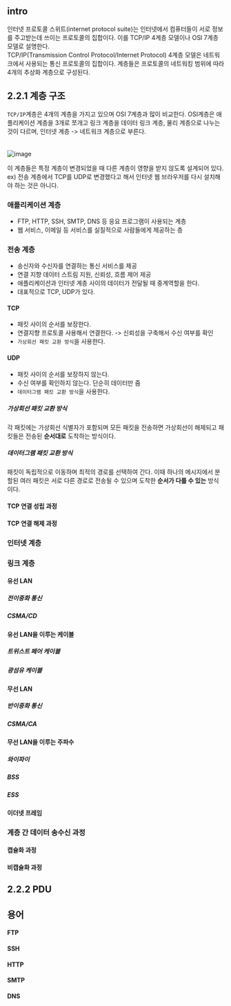 ## intro
인터넷 프로토콜 스위트(internet protocol suite)는 인터넷에서 컴퓨터들이 서로 정보를 주고받는데 쓰이는 프로토콜의 집합이다. 이를 TCP/IP 4계층 모델이나 OSI 7계층 모델로 설명한다.
<br>
TCP/IP(Transmission Control Protocol/Internet Protocol) 4계층 모델은 네트워크에서 사용되는 통신 프로토콜의 집합이다. 계층들은 프로토콜의 네트워킹 범위에 따라 4개의 추상화 계층으로 구성된다.

## 2.2.1 계층 구조
`TCP/IP`계층은 4개의 계층을 가지고 있으며 OSI 7계층과 많이 비교한다.
OSI계층은 애플리케이션 계층을 3개로 쪼개고 링크 계층을 데이터 링크 계층, 물리 계층으로 나누는 것이 다르며, 인터넷 계층 -> 네트워크 계층으로 부른다.<br>
<br><BR>
![image](https://github.com/DevTechGrowth/study_CS/assets/88030238/8ffee7e0-3d3f-451c-8424-8d4d6cf453d3)

이 계층들은 특정 계층이 변경되었을 때 다른 계층이 영향을 받지 않도록 설계되어 있다. <br>
ex) 전송 계층에서 TCP를 UDP로 변경했다고 해서 인터넷 웹 브라우저를 다시 설치해야 하는 것은 아니다.
### 애플리케이션 계층
- FTP, HTTP, SSH, SMTP, DNS 등 응요 프로그램이 사용되는 계층
- 웹 서비스, 이메일 등 서비스를 실질적으로 사람들에게 제공하는 층
### 전송 계층
- 송신자와 수신자를 연결하는 통신 서비스를 제공
- 연결 지향 데이터 스트림 지원, 신뢰성, 흐름 제어 제공
- 애플리케이션과 인터넷 계층 사이의 데이터가 전달될 때 중계역할을 한다.
- 대표적으로 TCP, UDP가 있다.

#### TCP
- 패킷 사이의 순서를 보장한다.
- 연결지향 프로토콜 사용해서 연결한다. -> 신뢰성을 구축해서 수신 여부를 확인
- `가상회선 패킷 교환 방식`을 사용한다.
#### UDP
- 패킷 사이의 순서를 보장하지 않는다.
- 수신 여부를 확인하지 않는다. 단순히 데이터만 줌
- `데이터그램 패킷 교환 방식`을 사용한다.
  
##### 가상회선 패킷 교환 방식
각 패킷에는 가상회선 식별자가 포함되며 모든 패킷을 전송하면 가상회선이 해제되고 패킷들은 전송된 **순서대로** 도착하는 방식이다.

##### 데이터그램 패킷 교환 방식
패킷이 독립적으로 이동하며 최적의 경로를 선택하여 간다. 이때 하나의 메시지에서 분할된 여러 패킷은 서로 다른 경로로 전송될 수 있으며 도착한 **순서가 다를 수 있는** 방식이다.

#### TCP 연결 성립 과정

#### TCP 연결 해제 과정

### 인터넷 계층
### 링크 계층

#### 유선 LAN
##### 전이중화 통신
##### CSMA/CD

#### 유선 LAN을 이루는 케이블
##### 트위스트 페어 케이블
##### 광섬유 케이블

#### 무선 LAN
##### 반이중화 통신
##### CSMA/CA

#### 무선 LAN을 이루는 주파수
##### 와이파이
##### BSS
##### ESS

#### 이더넷 프레임

### 계층 간 데이터 송수신 과정
#### 캡슐화 과정
#### 비캡슐화 과정


## 2.2.2 PDU


## 용어
#### FTP
#### SSH
#### HTTP
#### SMTP
#### DNS
